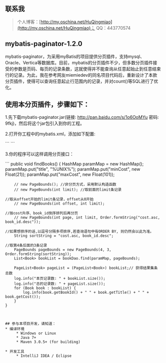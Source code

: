 ## 联系我
> 个人博客：[http://my.oschina.net/HuQingmiao](http://my.oschina.net/HuQingmiao)；
> QQ：443770574


## mybatis-paginator-1.2.0
mybatis-paginator，为采用myBatis的项目提供分页插件，支持mysql、Oracle、Vertica等数据库。目前，mybatis的分页插件不少，但多数分页插件接受的参数是页码、每页的记录条数，这就使得并不能查询从任意起始止到任意结束行的记录。为此，我在参考网友miemiedev的同名项目代码后，重新设计了本款分页插件，使得可以查询任意起止行范围内的记录，并对count()等SQL进行了优化。
 
 
## 使用本分页插件，步骤如下：
1.先下载mybatis-paginator.jar(链接: http://pan.baidu.com/s/1o6OoMYu 密码: 9fkj)，然后将这个jar包引入到你的工程。
<p/>
2.打开你工程中的mybatis.xml，添加如下配置:
<p/>
```
    <plugins>
        <plugin interceptor="com.github.walker.mybatis.paginator.OffsetLimitInterceptor">
            <property name="dialectClass" value="com.github.walker.mybatis.paginator.dialect.MySQLDialect"/>
        </plugin>
    </plugins>
```
<p/>
3.你的程序可以这样调用分页接口：
<p/>
```
    public void findBooks() {
        HashMap<String, Object> paramMap = new HashMap<String, Object>();
        paramMap.put("title", "%UNIX%");
        paramMap.put("minCost", new Float(21));
        paramMap.put("maxCost", new Float(101));

        // new PageBounds(); //非分页方式，采用默认构造函数
        // new PageBounds(int limit); //取前面的limit条记录

	//取从offset开始的limit条记录，offset从0开始
        // new PageBounds(int offset, int limit); 

	//按cost升序、book_id倒序排列后再分页
        // new PageBounds(int page, int limit, Order.formString("cost.asc, book_id.desc"));

	//如果想排序的话,以逗号分隔多项排序,若查询语句中有ORDER BY, 则仍然会以此为准。
        String sortString = "cost.asc, book_id.desc";
	
	//取第4条后面的3条记录
        PageBounds pageBounds = new PageBounds(4, 3, Order.formString(sortString));
        List<Book> bookList = bookDao.find(paramMap, pageBounds);

        PageList<Book> pageList = (PageList<Book>) bookList;// 获得结果集条总数
        log.info("本页记录数: " + bookList.size());
        log.info("总的记录数: " + pageList.size());
        for (Book book : bookList) {
            log.info(book.getBookId() + " " + book.getTitle() + " " + book.getCost());
        }
    }
```


## 参与本项目开发，请知道：
* 编译环境
     * Windows or Linux
     * Java 7+
     * Maven 3.0.5+ (for building)

* 开发工具
     * IntelliJ IDEA / Eclipse

